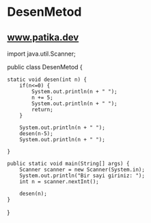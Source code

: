 # DesenMetod
www.patika.dev
--------------


import java.util.Scanner;

public class DesenMetod {
    
    static void desen(int n) {
        if(n<=0) {
            System.out.println(n + " ");
            n += 5;
            System.out.println(n + " ");
            return;
        }
        
        System.out.println(n + " ");
        desen(n-5);
        System.out.println(n + " ");
        
    }
    
    public static void main(String[] args) {
        Scanner scanner = new Scanner(System.in);
        System.out.println("Bir sayi giriniz: ");
        int n = scanner.nextInt();
        
        desen(n);
    }
}
